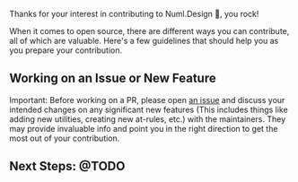 Thanks for your interest in contributing to Numl.Design 💖, you rock!

When it comes to open source, there are different ways you can contribute, all of which are valuable. Here's a few guidelines that should help you as you prepare your contribution.

## Working on an Issue or New Feature

Important: Before working on a PR, please open [an issue](https://github.com/numldesign/numl/issues) and discuss your intended changes on any significant new features (This includes things like adding new utilities, creating new at-rules, etc.) with the maintainers. They may provide invaluable info and point you in the right direction to get the most out of your contribution.

## Next Steps: @TODO
